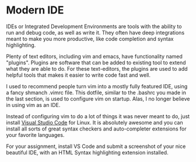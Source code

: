 # Modern IDE

IDEs or Integrated Development Environments are tools with the ability to run and debug code, as well as write it. They often have deep integrations meant to make you more productive, like code completion and syntax highlighting. 

Plenty of text editors, including vim and emacs, have functionality named "plugins". Plugins are software that can be added to existing tool to extend what they are able to do. For these text-editors, the plugins are used to add helpful tools that makes it easier to write code fast and well. 

I used to recommend people turn vim into a mostly fully featured IDE, using a fancy shmanch .vimrc file. This dotfile, similar to the .bashrc you made in the last section, is used to configure vim on startup. Alas, I no longer believe in using vim as an IDE. 

Instead of configuring vim to do a lot of things it was never meant to do, just install [Visual Studio Code](https://code.visualstudio.com/) for Linux. It is absolutely awesome and you can install all sorts of great syntax checkers and auto-completer extensions for your favorite languages.

For your assignment, install VS Code and submit a screenshot of your nice beautiful IDE, with an HTML Syntax highlighting extension installed.

